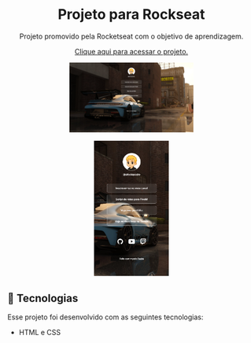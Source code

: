 <h1 align="center"> Projeto para Rockseat </h1>

<p align="center">
Projeto promovido pela Rocketseat com o objetivo de aprendizagem.
</p>

<p align= "center">
<a href="https://pedrucass.github.io/rocket_seat/" target="_blank">Clique aqui para acessar o projeto.</a>
</p>

<p align= "center"><p>

<p align="center">
  <img alt="Desktop" src="/assets/desktop.png" width="50%">
</p>

<p align= "center"><p>

<p align="center">
  <img alt="Mobile" src="/assets/mobile.png" 
  width="30%">
</p>

## 🚀 Tecnologias

Esse projeto foi desenvolvido com as seguintes tecnologias:

- HTML e CSS

